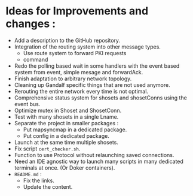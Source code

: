 # Ideas for Improvements and changes :

- Add a description to the GitHub repository.
- Integration of the routing system into other message types.
    - Use route system to forward PKI requests
    - command
- Redo the polling based wait in some handlers with the event based system from event, simple mesage and forwardAck.
- Finish adaptation to arbitrary network topology.
- Cleaning up Gandalf specific things that are not used anymore.
- Rerouting the entire network every time is not optimal.
- Comprehensive status system for shosets and shosetConns using the event bus.
- Optimize mutex in Shoset and ShosetConn.
- Test with many shosets in a single Lname.
- Separate the project in smaller packages :
    - Put mapsyncmap in a dedicated package.
    - Put config in a dedicated package.
- Launch at the same time multiple shosets.
- Fix script `cert_checker.sh`.
- Function to use Protocol without relaunching saved connections.
- Need an IDE agnostic way to launch many scripts in many dedicated terminals at once. (Or Doker containers).
- `README.md` :
  - Fix the links.
  - Update the content.